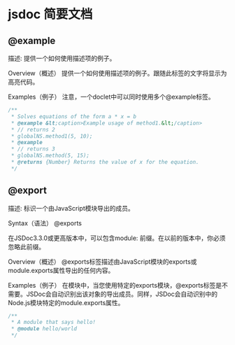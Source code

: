 # jsdoc 简要文档

## @example

描述: 提供一个如何使用描述项的例子。

Overview（概述）
提供一个如何使用描述项的例子。跟随此标签的文字将显示为高亮代码。

Examples（例子）
注意，一个doclet中可以同时使用多个@example标签。

```js
/**
 * Solves equations of the form a * x = b
 * @example &lt;caption>Example usage of method1.&lt;/caption>
 * // returns 2
 * globalNS.method1(5, 10);
 * @example
 * // returns 3
 * globalNS.method(5, 15);
 * @returns {Number} Returns the value of x for the equation.
 */
 ```

## @export

描述: 标识一个由JavaScript模块导出的成员。

Syntax（语法）
@exports <moduleName>

在JSDoc3.3.0或更高版本中，<moduleName>可以包含module: 前缀。在以前的版本中，你必须忽略此前缀。

Overview（概述）
@exports标签描述由JavaScript模块的exports或module.exports属性导出的任何内容。

Examples（例子）
在模块中，当您使用特定的exports模块，@exports标签是不需要。JSDoc会自动识别出该对象的导出成员。同样，JSDoc会自动识别中的Node.js模块特定的module.exports属性。

```js
/**
 * A module that says hello!
 * @module hello/world
 */
```